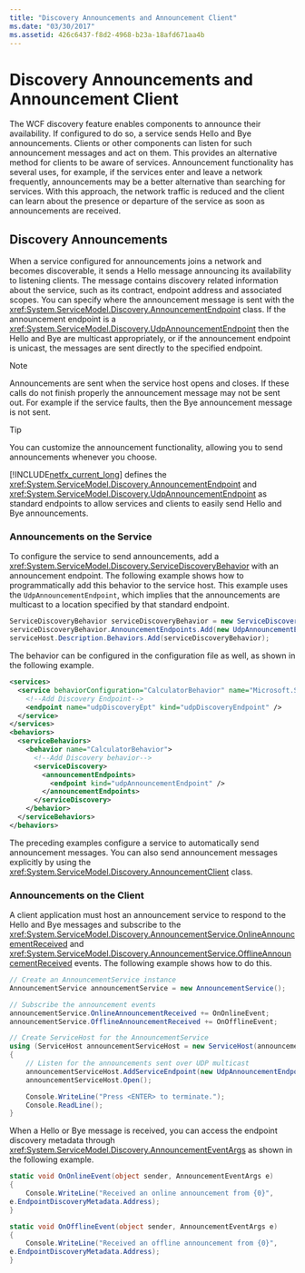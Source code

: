 ```yaml
---
title: "Discovery Announcements and Announcement Client"
ms.date: "03/30/2017"
ms.assetid: 426c6437-f8d2-4968-b23a-18afd671aa4b
---
```

# Discovery Announcements and Announcement Client

The WCF discovery feature enables components to announce their availability. If configured to do so, a service sends Hello and Bye announcements. Clients or other components can listen for such announcement messages and act on them. This provides an alternative method for clients to be aware of services. Announcement functionality has several uses, for example, if the services enter and leave a network frequently, announcements may be a better alternative than searching for services. With this approach, the network traffic is reduced and the client can learn about the presence or departure of the service as soon as announcements are received.

## Discovery Announcements

When a service configured for announcements joins a network and becomes discoverable, it sends a Hello message announcing its availability to listening clients. The message contains discovery related information about the service, such as its contract, endpoint address and associated scopes. You can specify where the announcement message is sent with the <xref:System.ServiceModel.Discovery.AnnouncementEndpoint> class. If the announcement endpoint is a <xref:System.ServiceModel.Discovery.UdpAnnouncementEndpoint> then the Hello and Bye are multicast appropriately, or if the announcement endpoint is unicast, the messages are sent directly to the specified endpoint.

> [!NOTE]
> Announcements are sent when the service host opens and closes. If these calls do not finish properly the announcement message may not be sent out. For example if the service faults, then the Bye announcement message is not sent.

> [!TIP]
> You can customize the announcement functionality, allowing you to send announcements whenever you choose.

[!INCLUDE[netfx_current_long](../../../../includes/netfx-current-long-md.md)] defines the <xref:System.ServiceModel.Discovery.AnnouncementEndpoint> and <xref:System.ServiceModel.Discovery.UdpAnnouncementEndpoint> as standard endpoints to allow services and clients to easily send Hello and Bye announcements.

### Announcements on the Service

To configure the service to send announcements, add a <xref:System.ServiceModel.Discovery.ServiceDiscoveryBehavior> with an announcement endpoint. The following example shows how to programmatically add this behavior to the service host. This example uses the `UdpAnnouncementEndpoint`, which implies that the announcements are multicast to a location specified by that standard endpoint.

```csharp
ServiceDiscoveryBehavior serviceDiscoveryBehavior = new ServiceDiscoveryBehavior();
serviceDiscoveryBehavior.AnnouncementEndpoints.Add(new UdpAnnouncementEndpoint());
serviceHost.Description.Behaviors.Add(serviceDiscoveryBehavior);
```

The behavior can be configured in the configuration file as well, as shown in the following example.

```xml
<services>
  <service behaviorConfiguration="CalculatorBehavior" name="Microsoft.Samples.Discovery.CalculatorService">
    <!--Add Discovery Endpoint-->
    <endpoint name="udpDiscoveryEpt" kind="udpDiscoveryEndpoint" />
  </service>
</services>
<behaviors>
  <serviceBehaviors>
    <behavior name="CalculatorBehavior">
      <!--Add Discovery behavior-->
      <serviceDiscovery>
        <announcementEndpoints>
          <endpoint kind="udpAnnouncementEndpoint" />
        </announcementEndpoints>
      </serviceDiscovery>
    </behavior>
  </serviceBehaviors>
</behaviors>
```

The preceding examples configure a service to automatically send announcement messages. You can also send announcement messages explicitly by using the <xref:System.ServiceModel.Discovery.AnnouncementClient> class.

### Announcements on the Client

A client application must host an announcement service to respond to the Hello and Bye messages and subscribe to the <xref:System.ServiceModel.Discovery.AnnouncementService.OnlineAnnouncementReceived> and <xref:System.ServiceModel.Discovery.AnnouncementService.OfflineAnnouncementReceived> events. The following example shows how to do this.

```csharp
// Create an AnnouncementService instance
AnnouncementService announcementService = new AnnouncementService();

// Subscribe the announcement events
announcementService.OnlineAnnouncementReceived += OnOnlineEvent;
announcementService.OfflineAnnouncementReceived += OnOfflineEvent;

// Create ServiceHost for the AnnouncementService
using (ServiceHost announcementServiceHost = new ServiceHost(announcementService))
{
    // Listen for the announcements sent over UDP multicast
    announcementServiceHost.AddServiceEndpoint(new UdpAnnouncementEndpoint());
    announcementServiceHost.Open();

    Console.WriteLine("Press <ENTER> to terminate.");
    Console.ReadLine();
}
```

When a Hello or Bye message is received, you can access the endpoint discovery metadata through <xref:System.ServiceModel.Discovery.AnnouncementEventArgs> as shown in the following example.

```csharp
static void OnOnlineEvent(object sender, AnnouncementEventArgs e)
{
    Console.WriteLine("Received an online announcement from {0}",
e.EndpointDiscoveryMetadata.Address);
}

static void OnOfflineEvent(object sender, AnnouncementEventArgs e)
{
    Console.WriteLine("Received an offline announcement from {0}",
e.EndpointDiscoveryMetadata.Address);
}
```
